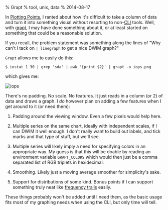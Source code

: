 % Grapt
% tool, unix, data
% 2014-08-17

In [Plotting Points][points], I ranted about how it's difficult to
take a column of data and turn it into something visual without
resorting to non-[CLI][cli] tools. Well, with [grapt][], I may have
done something about it, or at least started on something that could
be a reasonable solution.

If you recall, the problem statement was something along the lines of
"Why can't I tack on `| linegraph` to get a nice DWIM graph?"

`Grapt` allows me to easily do this:

    $ iostat 1 30 | grep 'sda' | awk '{print $2}' | grapt -o iops.png

which gives me:

![iops][iops]

There's no padding. No scale. No features. It just reads in a column
(or 2) of data and draws a graph. I *do* however plan on adding a few
features when I get around to it (or need them):

1. Padding around the viewing window. Even a few pixels would help here.

2. Multiple series on the same chart, ideally with independent scales,
   if I can DWIM it well enough. I don't really want to build out labels,
   and tick marks and that type of stuff, but we'll see.

3. Multiple series will likely imply a need for specifying colors in
   an appropriate way. My guess is that this will be doable by reading an
   environment variable `GRAPT_COLORS` which would then just be a comma
   separated list of RGB triplets in hexidecimal.

4. Smoothing. Likely just a moving average smoother for simplicity's sake.

5. Support for distributions of some kind. Bonus points if I can
   support something truly neat like [frequency trails][freqtrails]
   easily.

These things probably won't be added until I need them, as the basic usage fits most of my graphing needs when using the CLI, but only time will tell.




[points]: /plotting-points.html

[cli]: https://en.wikipedia.org/wiki/Command-line_interface

[grapt]: https://github.com/apg/grapt

[iops]: /static/img/entry/grapt-iops.png

[freqtrails]: http://www.brendangregg.com/frequencytrails.html

